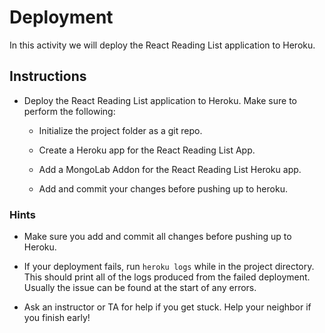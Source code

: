 # Deployment

In this activity we will deploy the React Reading List application to Heroku.

## Instructions

- Deploy the React Reading List application to Heroku. Make sure to perform the following:

  - Initialize the project folder as a git repo.

  - Create a Heroku app for the React Reading List App.

  - Add a MongoLab Addon for the React Reading List Heroku app.

  - Add and commit your changes before pushing up to heroku.

### Hints

- Make sure you add and commit all changes before pushing up to Heroku.

- If your deployment fails, run `heroku logs` while in the project directory. This should print all of the logs produced from the failed deployment. Usually the issue can be found at the start of any errors.

- Ask an instructor or TA for help if you get stuck. Help your neighbor if you finish early!
